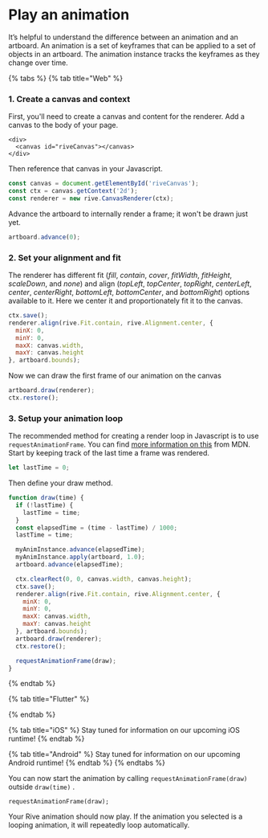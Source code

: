 # Play an animation

It’s helpful to understand the difference between an animation and an artboard. An animation is a set of keyframes that can be applied to a set of objects in an artboard. The animation instance tracks the keyframes as they change over time.

{% tabs %}
{% tab title="Web" %}
### 1. Create a canvas and context

First, you'll need to create a canvas and content for the renderer. Add a canvas to the body of your page.

```text
<div>
  <canvas id="riveCanvas"></canvas>
</div>
```

Then reference that canvas in your Javascript.

```javascript
const canvas = document.getElementById('riveCanvas');
const ctx = canvas.getContext('2d');
const renderer = new rive.CanvasRenderer(ctx);
```

Advance the artboard to internally render a frame; it won't be drawn just yet.

```javascript
artboard.advance(0);
```

### 2. Set your alignment and fit

The renderer has different fit \(_fill_, _contain_, _cover_, _fitWidth_, _fitHeight_, _scaleDown_, and _none_\) and align \(_topLeft_, _topCenter_, _topRight_, _centerLeft_, _center_, _centerRight_, _bottomLeft_, _bottomCenter_, and _bottomRight_\) options available to it. Here we center it and proportionately fit it to the canvas.

```javascript
ctx.save();
renderer.align(rive.Fit.contain, rive.Alignment.center, {
  minX: 0,
  minY: 0,
  maxX: canvas.width,
  maxY: canvas.height
}, artboard.bounds);
```

Now we can draw the first frame of our animation on the canvas

```javascript
artboard.draw(renderer);
ctx.restore();
```

### 3. Setup your animation loop

The recommended method for creating a render loop in Javascript is to use `requestAnimationFrame`. You can find [more information on this](https://developer.mozilla.org/en-US/docs/Games/Anatomy) from MDN. Start by keeping track of the last time a frame was rendered.

```javascript
let lastTime = 0;
```

Then define your draw method.

```javascript
function draw(time) {
  if (!lastTime) {
    lastTime = time;
  }
  const elapsedTime = (time - lastTime) / 1000;
  lastTime = time;

  myAnimInstance.advance(elapsedTime); 
  myAnimInstance.apply(artboard, 1.0);
  artboard.advance(elapsedTime);

  ctx.clearRect(0, 0, canvas.width, canvas.height);
  ctx.save();
  renderer.align(rive.Fit.contain, rive.Alignment.center, {
    minX: 0,
    minY: 0,
    maxX: canvas.width,
    maxY: canvas.height
  }, artboard.bounds);
  artboard.draw(renderer);
  ctx.restore();

  requestAnimationFrame(draw);
}
```
{% endtab %}

{% tab title="Flutter" %}

{% endtab %}

{% tab title="iOS" %}
Stay tuned for information on our upcoming iOS runtime!
{% endtab %}

{% tab title="Android" %}
Stay tuned for information on our upcoming Android runtime!
{% endtab %}
{% endtabs %}

You can now start the animation by calling `requestAnimationFrame(draw)` outside `draw(time)` .

```text
requestAnimationFrame(draw);
```

Your Rive animation should now play. If the animation you selected is a looping animation, it will repeatedly loop automatically.

